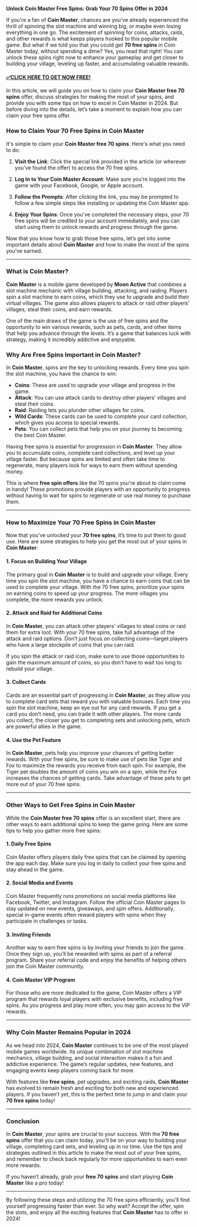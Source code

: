 **Unlock Coin Master Free Spins: Grab Your 70 Spins Offer in 2024**

If you're a fan of **Coin Master**, chances are you’ve already experienced the thrill of spinning the slot machine and winning big, or maybe even losing everything in one go. The excitement of spinning for coins, attacks, raids, and other rewards is what keeps players hooked to this popular mobile game. But what if we told you that you could get **70 free spins** in Coin Master today, without spending a dime? Yes, you read that right! You can unlock these spins right now to enhance your gameplay and get closer to building your village, leveling up faster, and accumulating valuable rewards.

#### [✅CLICK HERE TO GET NOW FREE!](https://edris2025.github.io/spins/)

In this article, we will guide you on how to claim your **Coin Master free 70 spins** offer, discuss strategies for making the most of your spins, and provide you with some tips on how to excel in Coin Master in 2024. But before diving into the details, let’s take a moment to explain how you can claim your free spins offer.

### How to Claim Your 70 Free Spins in Coin Master

It's simple to claim your **Coin Master free 70 spins**. Here's what you need to do:

1. **Visit the Link**: Click the special link provided in the article (or wherever you’ve found the offer) to access the 70 free spins.
   
2. **Log In to Your Coin Master Account**: Make sure you’re logged into the game with your Facebook, Google, or Apple account.

3. **Follow the Prompts**: After clicking the link, you may be prompted to follow a few simple steps like installing or updating the Coin Master app.

4. **Enjoy Your Spins**: Once you've completed the necessary steps, your 70 free spins will be credited to your account immediately, and you can start using them to unlock rewards and progress through the game.

Now that you know how to grab those free spins, let’s get into some important details about **Coin Master** and how to make the most of the spins you’ve earned.

---

### What is Coin Master?

**Coin Master** is a mobile game developed by **Moon Active** that combines a slot machine mechanic with village building, attacking, and raiding. Players spin a slot machine to earn coins, which they use to upgrade and build their virtual villages. The game also allows players to attack or raid other players’ villages, steal their coins, and earn rewards.

One of the main draws of the game is the use of free spins and the opportunity to win various rewards, such as pets, cards, and other items that help you advance through the levels. It’s a game that balances luck with strategy, making it incredibly addictive and enjoyable.

### Why Are Free Spins Important in Coin Master?

In **Coin Master**, spins are the key to unlocking rewards. Every time you spin the slot machine, you have the chance to win:

- **Coins**: These are used to upgrade your village and progress in the game.
- **Attack**: You can use attack cards to destroy other players’ villages and steal their coins.
- **Raid**: Raiding lets you plunder other villages for coins.
- **Wild Cards**: These cards can be used to complete your card collection, which gives you access to special rewards.
- **Pets**: You can collect pets that help you on your journey to becoming the best Coin Master.
  
Having free spins is essential for progression in **Coin Master**. They allow you to accumulate coins, complete card collections, and level up your village faster. But because spins are limited and often take time to regenerate, many players look for ways to earn them without spending money.

This is where **free spin offers** like the 70 spins you're about to claim come in handy! These promotions provide players with an opportunity to progress without having to wait for spins to regenerate or use real money to purchase them.

---

### How to Maximize Your 70 Free Spins in Coin Master

Now that you’ve unlocked your **70 free spins**, it’s time to put them to good use. Here are some strategies to help you get the most out of your spins in **Coin Master**:

#### 1. **Focus on Building Your Village**
The primary goal in **Coin Master** is to build and upgrade your village. Every time you spin the slot machine, you have a chance to earn coins that can be used to complete your village. With the 70 free spins, prioritize your spins on earning coins to speed up your progress. The more villages you complete, the more rewards you unlock.

#### 2. **Attack and Raid for Additional Coins**
In **Coin Master**, you can attack other players’ villages to steal coins or raid them for extra loot. With your 70 free spins, take full advantage of the attack and raid options. Don’t just focus on collecting coins—target players who have a large stockpile of coins that you can raid.

If you spin the attack or raid icon, make sure to use those opportunities to gain the maximum amount of coins, so you don’t have to wait too long to rebuild your village.

#### 3. **Collect Cards**
Cards are an essential part of progressing in **Coin Master**, as they allow you to complete card sets that reward you with valuable bonuses. Each time you spin the slot machine, keep an eye out for any card rewards. If you get a card you don’t need, you can trade it with other players. The more cards you collect, the closer you get to completing sets and unlocking pets, which are powerful allies in the game.

#### 4. **Use the Pet Feature**
In **Coin Master**, pets help you improve your chances of getting better rewards. With your free spins, be sure to make use of pets like Tiger and Fox to maximize the rewards you receive from each spin. For example, the Tiger pet doubles the amount of coins you win on a spin, while the Fox increases the chances of getting cards. Take advantage of these pets to get more out of your 70 free spins.

---

### Other Ways to Get Free Spins in Coin Master

While the **Coin Master free 70 spins** offer is an excellent start, there are other ways to earn additional spins to keep the game going. Here are some tips to help you gather more free spins:

#### 1. **Daily Free Spins**
Coin Master offers players daily free spins that can be claimed by opening the app each day. Make sure you log in daily to collect your free spins and stay ahead in the game.

#### 2. **Social Media and Events**
Coin Master frequently runs promotions on social media platforms like Facebook, Twitter, and Instagram. Follow the official Coin Master pages to stay updated on new events, giveaways, and spin offers. Additionally, special in-game events often reward players with spins when they participate in challenges or tasks.

#### 3. **Inviting Friends**
Another way to earn free spins is by inviting your friends to join the game. Once they sign up, you’ll be rewarded with spins as part of a referral program. Share your referral code and enjoy the benefits of helping others join the Coin Master community.

#### 4. **Coin Master VIP Program**
For those who are more dedicated to the game, Coin Master offers a VIP program that rewards loyal players with exclusive benefits, including free spins. As you progress and play more often, you may gain access to the VIP rewards.

---

### Why Coin Master Remains Popular in 2024

As we head into 2024, **Coin Master** continues to be one of the most played mobile games worldwide. Its unique combination of slot machine mechanics, village building, and social interaction makes it a fun and addictive experience. The game’s regular updates, new features, and engaging events keep players coming back for more.

With features like **free spins**, pet upgrades, and exciting raids, **Coin Master** has evolved to remain fresh and exciting for both new and experienced players. If you haven’t yet, this is the perfect time to jump in and claim your **70 free spins** today!

---

### Conclusion

In **Coin Master**, your spins are crucial to your success. With the **70 free spins** offer that you can claim today, you'll be on your way to building your village, completing card sets, and leveling up in no time. Use the tips and strategies outlined in this article to make the most out of your free spins, and remember to check back regularly for more opportunities to earn even more rewards.

If you haven’t already, grab your **free 70 spins** and start playing **Coin Master** like a pro today!

---

By following these steps and utilizing the 70 free spins efficiently, you'll find yourself progressing faster than ever. So why wait? Accept the offer, spin the slots, and enjoy all the exciting features that **Coin Master** has to offer in 2024!
